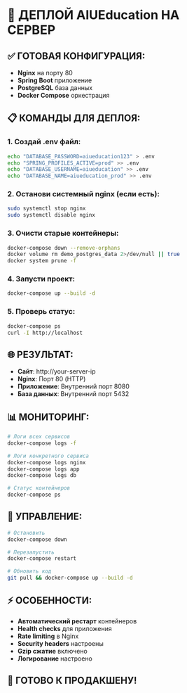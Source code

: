# 🚀 ДЕПЛОЙ AIUEducation НА СЕРВЕР

## ✅ ГОТОВАЯ КОНФИГУРАЦИЯ:
- **Nginx** на порту 80 
- **Spring Boot** приложение
- **PostgreSQL** база данных
- **Docker Compose** оркестрация

## 📋 КОМАНДЫ ДЛЯ ДЕПЛОЯ:

### 1. Создай .env файл:
```bash
echo "DATABASE_PASSWORD=aiueducation123" > .env
echo "SPRING_PROFILES_ACTIVE=prod" >> .env  
echo "DATABASE_USERNAME=aiueducation" >> .env
echo "DATABASE_NAME=aiueducation_prod" >> .env
```

### 2. Останови системный nginx (если есть):
```bash
sudo systemctl stop nginx
sudo systemctl disable nginx
```

### 3. Очисти старые контейнеры:
```bash
docker-compose down --remove-orphans
docker volume rm demo_postgres_data 2>/dev/null || true
docker system prune -f
```

### 4. Запусти проект:
```bash
docker-compose up --build -d
```

### 5. Проверь статус:
```bash
docker-compose ps
curl -I http://localhost
```

## 🌐 РЕЗУЛЬТАТ:
- **Сайт**: http://your-server-ip
- **Nginx**: Порт 80 (HTTP)
- **Приложение**: Внутренний порт 8080
- **База данных**: Внутренний порт 5432

## 📊 МОНИТОРИНГ:
```bash
# Логи всех сервисов
docker-compose logs -f

# Логи конкретного сервиса  
docker-compose logs nginx
docker-compose logs app
docker-compose logs db

# Статус контейнеров
docker-compose ps
```

## 🔧 УПРАВЛЕНИЕ:
```bash
# Остановить
docker-compose down

# Перезапустить
docker-compose restart

# Обновить код
git pull && docker-compose up --build -d
```

## ⚡ ОСОБЕННОСТИ:
- **Автоматический рестарт** контейнеров
- **Health checks** для приложения
- **Rate limiting** в Nginx
- **Security headers** настроены
- **Gzip сжатие** включено
- **Логирование** настроено

## 🎯 ГОТОВО К ПРОДАКШЕНУ! 